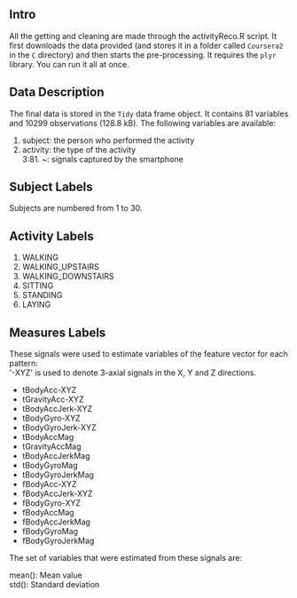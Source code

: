 ## Intro
All the getting and cleaning are made through the activityReco.R script. It
first downloads the data provided (and stores it in a folder called `Coursera2`
in the `C` directory) and then starts the pre-processing. It requires the `plyr`
library. You can run it all at once.



## Data Description
The final data is stored in the `Tidy` data frame object. It contains 81
variables and 10299 observations (128.8 kB). The following variables are
available:

1. subject: the person who performed the activity
2. activity: the type of the activity  
3:81. ~: signals captured by the smartphone  



## Subject Labels
Subjects are numbered from 1 to 30.  



## Activity Labels
1. WALKING
2. WALKING_UPSTAIRS
3. WALKING_DOWNSTAIRS
4. SITTING
5. STANDING
6. LAYING  


## Measures Labels
These signals were used to estimate variables of the feature vector for each
pattern:  
'-XYZ' is used to denote 3-axial signals in the X, Y and Z directions.

* tBodyAcc-XYZ
* tGravityAcc-XYZ
* tBodyAccJerk-XYZ
* tBodyGyro-XYZ
* tBodyGyroJerk-XYZ
* tBodyAccMag
* tGravityAccMag
* tBodyAccJerkMag
* tBodyGyroMag
* tBodyGyroJerkMag
* fBodyAcc-XYZ
* fBodyAccJerk-XYZ
* fBodyGyro-XYZ
* fBodyAccMag
* fBodyAccJerkMag
* fBodyGyroMag
* fBodyGyroJerkMag

The set of variables that were estimated from these signals are: 

mean(): Mean value  
std(): Standard deviation